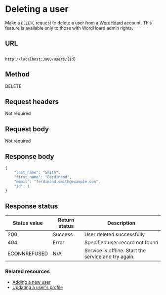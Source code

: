 
# Deleting a user

Make a `DELETE` request to delete a user from a [WordHoard](../../overview.md) account. This feature is available only to those with WordHoard admin rights.

## URL

```shell

http://localhost:3000/users/{id}

```

## Method

DELETE

## Request headers

Not required

## Request body

Not required

## Response body

```js
{
    "last_name": "Smith",
    "first_name": "Ferdinand",
    "email": "ferdinand.smith@example.com",
    "id": 1
}
```

## Response status

| Status value | Return status | Description |
| ------------ | ------------- | ----------- |
| 200 | Success | User deleted successfully |
| 404 | Error | Specified user record not found |
| ECONNREFUSED | N/A | Service is offline. Start the service and try again. |

### Related resources

* [Adding a new user](add-a-new-user.md)
* [Updating a user's profile](update-a-user-profile.md)
